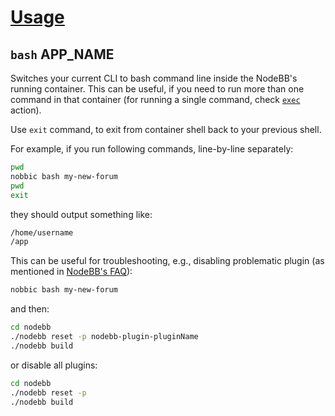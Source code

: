 [Usage](../Usage.markdown)
==========================

## `bash` APP_NAME

Switches your current CLI to bash command line inside the NodeBB's running container.
This can be useful, if you need to run more than one command in that container (for running a single command, check [`exec`](./exec.markdown) action).

Use `exit` command, to exit from container shell back to your previous shell.

For example, if you run following commands, line-by-line separately:

```sh
pwd
nobbic bash my-new-forum
pwd
exit
```

they should output something like:

```txt
/home/username
/app
```

This can be useful for troubleshooting, e.g., disabling problematic plugin (as mentioned in [NodeBB's FAQ](https://docs.nodebb.org/faq/#i-installed-an-incompatible-plugin-and-now-my-forum-wont-start)):

```sh
nobbic bash my-new-forum
```

and then:

```sh
cd nodebb
./nodebb reset -p nodebb-plugin-pluginName
./nodebb build
```

or disable all plugins:

```sh
cd nodebb
./nodebb reset -p
./nodebb build
```
